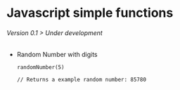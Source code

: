# Javascript simple functions

###### Version 0.1 > Under development



- Random Number with digits

  ```
  randomNumber(5)
  
  // Returns a example random number: 85780
  ```

  